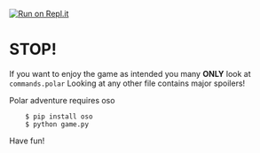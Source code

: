 [![Run on Repl.it](https://repl.it/badge/github/osohq/polar-adventure)](https://repl.it/github/osohq/polar-adventure)

# **STOP!**

If you want to enjoy the game as intended you many **ONLY** look at `commands.polar`
Looking at any other file contains major spoilers!

Polar adventure requires oso

```shell
    $ pip install oso
    $ python game.py
```

Have fun!
